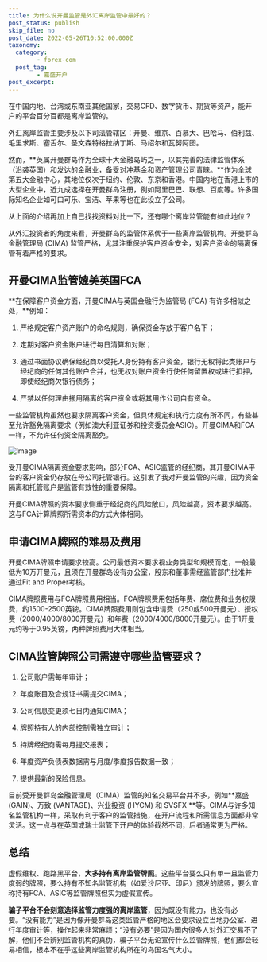 ```yaml
---
title: 为什么说开曼监管是外汇离岸监管中最好的？
post_status: publish
skip_file: no
post_date: 2022-05-26T10:52:00.000Z
taxonomy:
  category:
        - forex-com
  post_tag:
        - 嘉盛开户
post_excerpt: 
---
```

在中国内地、台湾或东南亚其他国家，交易CFD、数字货币、期货等资产，能开户的平台百分百都是离岸监管的。

外汇离岸监管主要涉及以下司法管辖区：开曼、维京、百慕大、巴哈马、伯利兹、毛里求斯、塞舌尔、圣文森特格拉纳丁斯、马绍尔和瓦努阿图。

然而，**英属开曼群岛作为全球十大金融岛屿之一，以其完善的法律监管体系（沿袭英国）和发达的金融业，备受对冲基金和资产管理公司青睐。**作为全球第五大金融中心，其地位仅次于纽约、伦敦、东京和香港。中国内地在香港上市的大型企业中，近九成选择在开曼群岛注册，例如阿里巴巴、联想、百度等。许多国际知名企业如可口可乐、宝洁、苹果等也在此设立子公司。

从上面的介绍再加上自己找找资料对比一下，还有哪个离岸监管能有如此地位？

从外汇投资者的角度来看，开曼群岛的监管体系优于一些离岸监管机构。开曼群岛金融管理局 (CIMA) 监管严格，尤其注重保护客户资金安全，对客户资金的隔离保管有着严格的要求。

## 开曼CIMA监管媲美英国FCA

**在保障客户资金方面，开曼CIMA与英国金融行为监管局 (FCA) 有许多相似之处，**例如：

1. 严格规定客户资产账户的命名规则，确保资金存放于客户名下；

1. 定期对客户资金账户进行每日清算和对账；

1. 通过书面协议确保经纪商以受托人身份持有客户资金，银行无权将此类账户与经纪商的任何其他账户合并，也无权对账户资金行使任何留置权或进行扣押，即使经纪商欠银行债务；

1. 严禁以任何理由挪用隔离的客户资金或将其用作公司自有资金。

一些监管机构虽然也要求隔离客户资金，但具体规定和执行力度有所不同，有些甚至允许豁免隔离要求（例如澳大利亚证券和投资委员会ASIC）。开曼CIMA和FCA一样，不允许任何资金隔离豁免。

![Image](https://prod-files-secure.s3.us-west-2.amazonaws.com/39ed1227-6d7d-4570-be36-9ccd4a2c4241/bd849744-3fcb-4a37-8312-357962c8f065/image.png?X-Amz-Algorithm=AWS4-HMAC-SHA256&X-Amz-Content-Sha256=UNSIGNED-PAYLOAD&X-Amz-Credential=ASIAZI2LB466TPKPZSHO%2F20250809%2Fus-west-2%2Fs3%2Faws4_request&X-Amz-Date=20250809T221344Z&X-Amz-Expires=3600&X-Amz-Security-Token=IQoJb3JpZ2luX2VjEI3%2F%2F%2F%2F%2F%2F%2F%2F%2F%2FwEaCXVzLXdlc3QtMiJHMEUCIQDv6EYX2e9%2BGvQ7y%2Bp%2FaPLV24q8M7Ly8blzaSAIUczeIgIgfgg%2BKCZQi38KX8y%2BlD41Bk7sdacyDabjF%2BvpbrD4YPAqiAQIxv%2F%2F%2F%2F%2F%2F%2F%2F%2F%2FARAAGgw2Mzc0MjMxODM4MDUiDKXsJmKKXz7bMbRs2CrcA7wbVzau0SGaJU9avfPwo0Ml1mXiaRltEtUWFr6QISiWEVb9NRp3ACoHaLGyROo3gHz4UZG3tQtwZ7sCJfaergzIpJzEfIRKxnzvPw7WYZcMmgBB5O3AN4ATlc6BReZaFqUULgHbdUVqzzAx4YHht82j2G0xkN8qzOTRPbf8mQ48oe2opNnSQpPIF4%2FiQlB4ykgOYi28Vi8g8IIyNv73xTSSETRt9EbevRT%2BPqSr1%2Fsp%2B%2Fo%2FC9UEuAnZ%2BeA%2FXSXp6x%2Fhz%2FSDer2N50Lry%2F1aR%2FL8Q9yTVSGiUFgCJQ7DP5cc4ZlNN5rlHVK52XfQBZDK4wJ9DpvF0RtRgr8b7J%2BHfdWCVYDdmDlHGeGSEuXlqB%2FzeAEOVJCAd7%2ByNpGe%2BzHBoIQbwqAO3pwXuB7RHzv4rv6CEydRCdSA2uGJl0ONEe%2F9ynxoI0lmAH6C8ACdomt3XBH5pEY4hCKUdJkzruNtQf0rauIfiRCLptEQ%2BIa04UXI5Q8Af%2Fw9lLs4UDiYo7q7FWgmEyahTpNMyRJIBkEDpJHbrT9NPLd64Wq28bXh9wVivfoA6KiOKYrbRWILxQ0YjWCuMCHq2BSfN1HVNoNDwardlYpdXdkOZSj30PtPAN1WPgWdGt3o9ya%2FgIqDMOLx3sQGOqUB0kcXZgAQj%2FgUFXnrTwM8adz4QbHYz3xvTm8eCnvVhqIPIpx3IM1ahIhuKXf1XtJxU2CdZkpe7l%2FNx%2FAcRxuNZezl%2BSiqFTd%2BOik%2B7bY3mk2eyuZoZ1FNOS%2B3zIq8HdinIi%2ByNjh2Yy6%2FghCOj6KukfGiKBLGLXa%2BXhNR5lAD7aEVpbIo6XDN%2Bn9NAg5Ya0ZVOF8iTs%2FekuUMsZxS%2BZj021bf1d18&X-Amz-Signature=769b4fdffaa02a6469813527e6ac6fffdb799e24c9422c62d3d4f461d752e603&X-Amz-SignedHeaders=host&x-amz-checksum-mode=ENABLED&x-id=GetObject)

受开曼CIMA隔离资金要求影响，部分FCA、ASIC监管的经纪商，其开曼CIMA平台的客户资金仍存放在母公司托管银行。这引发了我对开曼监管的兴趣，因为资金隔离和托管账户是监管有效性的重要保障。

开曼CIMA牌照的资本要求侧重于经纪商的风险敞口，风险越高，资本要求越高。这与FCA计算牌照所需资本的方式大体相同。

## **申请CIMA牌照的难易及费用**

开曼CIMA牌照申请要求较高。公司最低资本要求视业务类型和规模而定，一般最低为10万开曼元，且须在开曼群岛设有办公室，股东和董事需经监管部门批准并通过Fit and Proper考核。

CIMA牌照费用与FCA牌照费用相当。FCA牌照费用包括年费、席位费和业务权限费，约1500-2500英镑。CIMA牌照费用则包含申请费（250或500开曼元）、授权费（2000/4000/8000开曼元）和年费（2000/4000/8000开曼元）。由于1开曼元约等于0.95英镑，两种牌照费用大体相当。

## CIMA监管牌照公司需遵守哪些监管要求？

1. 公司账户需每年审计；

1. 年度账目及合规证书需提交CIMA；

1. 公司信息变更须七日内通知CIMA；

1. 牌照持有人的内部控制需独立审计；

1. 持牌经纪商需每月提交报表；

1. 年度资产负债表数据需与月度/季度报告数据一致；

1. 提供最新的保险信息。

目前受开曼群岛金融管理局（CIMA）监管的知名交易平台并不多，例如**嘉盛 (GAIN)、万致 (VANTAGE)、兴业投资 (HYCM) 和 SVSFX **等。CIMA与许多知名监管机构一样，采取有利于客户的监管措施，在开户流程和所需信息方面都非常灵活。这一点与在英国或瑞士监管下开户的体验截然不同，后者通常更为严格。

## 总结

虚假维权、跑路黑平台，**大多持有离岸监管牌照**。这些平台要么只有单一且监管力度弱的牌照，要么持有不知名监管机构（如爱沙尼亚、印尼）颁发的牌照，要么宣称持有FCA、ASIC等监管牌照但实为虚假宣传。

**骗子平台不会刻意选择监管力度强的离岸监管**，因为既没有能力，也没有必要。“没有能力”是因为像开曼群岛这类监管严格的地区会要求设立当地办公室、进行年度审计等，操作起来非常麻烦；“没有必要”是因为国内很多人对外汇交易不了解，他们不会辨别监管机构的真伪，骗子平台无论宣传什么监管牌照，他们都会轻易相信，根本不在乎这些离岸监管机构所在的岛国名气大小。